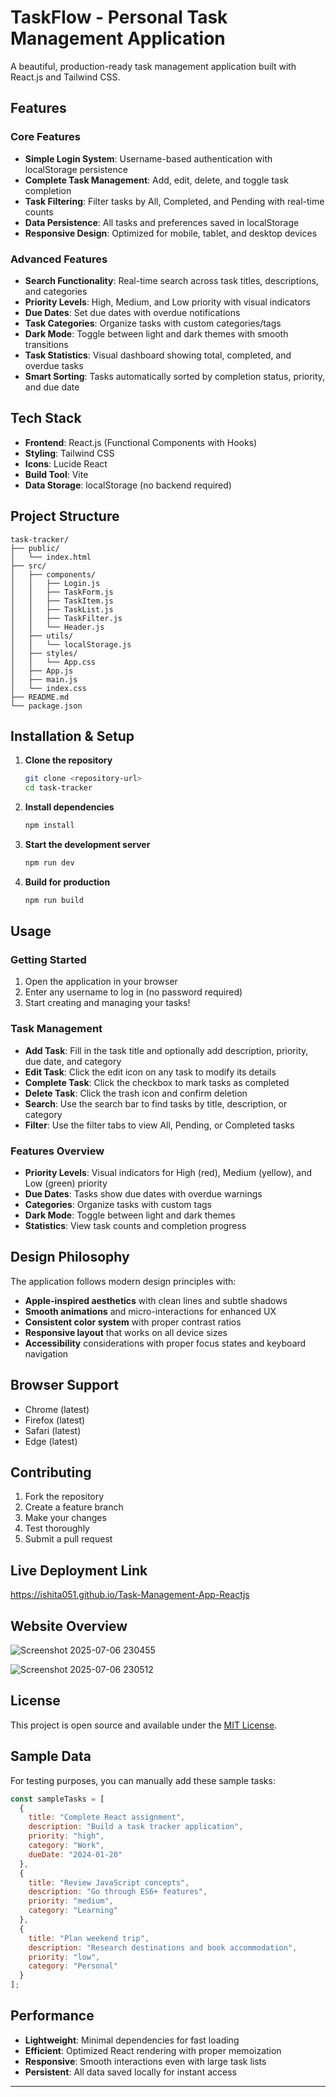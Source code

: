 # TaskFlow - Personal Task Management Application

A beautiful, production-ready task management application built with React.js and Tailwind CSS.

## Features

### Core Features
- **Simple Login System**: Username-based authentication with localStorage persistence
- **Complete Task Management**: Add, edit, delete, and toggle task completion
- **Task Filtering**: Filter tasks by All, Completed, and Pending with real-time counts
- **Data Persistence**: All tasks and preferences saved in localStorage
- **Responsive Design**: Optimized for mobile, tablet, and desktop devices

### Advanced Features
- **Search Functionality**: Real-time search across task titles, descriptions, and categories
- **Priority Levels**: High, Medium, and Low priority with visual indicators
- **Due Dates**: Set due dates with overdue notifications
- **Task Categories**: Organize tasks with custom categories/tags
- **Dark Mode**: Toggle between light and dark themes with smooth transitions
- **Task Statistics**: Visual dashboard showing total, completed, and overdue tasks
- **Smart Sorting**: Tasks automatically sorted by completion status, priority, and due date

## Tech Stack

- **Frontend**: React.js (Functional Components with Hooks)
- **Styling**: Tailwind CSS
- **Icons**: Lucide React
- **Build Tool**: Vite
- **Data Storage**: localStorage (no backend required)

## Project Structure

```
task-tracker/
├── public/
│   └── index.html
├── src/
│   ├── components/
│   │   ├── Login.js
│   │   ├── TaskForm.js
│   │   ├── TaskItem.js
│   │   ├── TaskList.js
│   │   ├── TaskFilter.js
│   │   └── Header.js
│   ├── utils/
│   │   └── localStorage.js
│   ├── styles/
│   │   └── App.css
│   ├── App.js
│   ├── main.js
│   └── index.css
├── README.md
└── package.json
```

## Installation & Setup

1. **Clone the repository**
   ```bash
   git clone <repository-url>
   cd task-tracker
   ```

2. **Install dependencies**
   ```bash
   npm install
   ```

3. **Start the development server**
   ```bash
   npm run dev
   ```

4. **Build for production**
   ```bash
   npm run build
   ```

## Usage

### Getting Started
1. Open the application in your browser
2. Enter any username to log in (no password required)
3. Start creating and managing your tasks!

### Task Management
- **Add Task**: Fill in the task title and optionally add description, priority, due date, and category
- **Edit Task**: Click the edit icon on any task to modify its details
- **Complete Task**: Click the checkbox to mark tasks as completed
- **Delete Task**: Click the trash icon and confirm deletion
- **Search**: Use the search bar to find tasks by title, description, or category
- **Filter**: Use the filter tabs to view All, Pending, or Completed tasks

### Features Overview
- **Priority Levels**: Visual indicators for High (red), Medium (yellow), and Low (green) priority
- **Due Dates**: Tasks show due dates with overdue warnings
- **Categories**: Organize tasks with custom tags
- **Dark Mode**: Toggle between light and dark themes
- **Statistics**: View task counts and completion progress

## Design Philosophy

The application follows modern design principles with:
- **Apple-inspired aesthetics** with clean lines and subtle shadows
- **Smooth animations** and micro-interactions for enhanced UX
- **Consistent color system** with proper contrast ratios
- **Responsive layout** that works on all device sizes
- **Accessibility** considerations with proper focus states and keyboard navigation

## Browser Support

- Chrome (latest)
- Firefox (latest)
- Safari (latest)
- Edge (latest)

## Contributing

1. Fork the repository
2. Create a feature branch
3. Make your changes
4. Test thoroughly
5. Submit a pull request

## Live Deployment Link
https://ishita051.github.io/Task-Management-App-Reactjs

## Website Overview
![Screenshot 2025-07-06 230455](https://github.com/user-attachments/assets/9f940cb7-c532-42b2-b136-f51e63634b03)

![Screenshot 2025-07-06 230512](https://github.com/user-attachments/assets/31d1133e-8e61-4c5b-8f61-0e84f78f21df)

## License

This project is open source and available under the [MIT License](LICENSE).

## Sample Data

For testing purposes, you can manually add these sample tasks:

```javascript
const sampleTasks = [
  {
    title: "Complete React assignment",
    description: "Build a task tracker application",
    priority: "high",
    category: "Work",
    dueDate: "2024-01-20"
  },
  {
    title: "Review JavaScript concepts",
    description: "Go through ES6+ features",
    priority: "medium",
    category: "Learning"
  },
  {
    title: "Plan weekend trip",
    description: "Research destinations and book accommodation",
    priority: "low",
    category: "Personal"
  }
];
```

## Performance

- **Lightweight**: Minimal dependencies for fast loading
- **Efficient**: Optimized React rendering with proper memoization
- **Responsive**: Smooth interactions even with large task lists
- **Persistent**: All data saved locally for instant access

---

